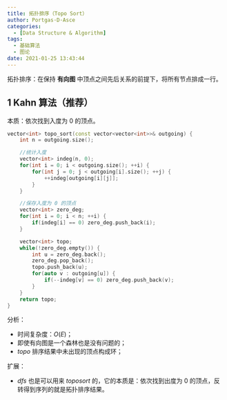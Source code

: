```yaml
---
title: 拓扑排序（Topo Sort）
author: Portgas·D·Asce
categories:
  - [Data Structure & Algorithm]
tags:
  - 基础算法
  - 图论
date: 2021-01-25 13:43:44
---
```


拓扑排序：在保持 **有向图** 中顶点之间先后关系的前提下，将所有节点排成一行。

## 1 Kahn 算法（推荐）
本质：依次找到入度为 0 的顶点。
```cpp
vector<int> topo_sort(const vector<vector<int>>& outgoing) {
    int n = outgoing.size();

    //统计入度
    vector<int> indeg(n, 0);
    for(int i = 0; i < outgoing.size(); ++i) {
        for(int j = 0; j < outgoing[i].size(); ++j) {
            ++indeg[outgoing[i][j]];
        }
    }

    //保存入度为 0 的顶点
    vector<int> zero_deg;
    for(int i = 0; i < n; ++i) {
        if(indeg[i] == 0) zero_deg.push_back(i);
    }

    vector<int> topo;
    while(!zero_deg.empty()) {
        int u = zero_deg.back();
        zero_deg.pop_back();
        topo.push_back(u);
        for(auto v : outgoing[u]) {
            if(--indeg[v] == 0) zero_deg.push_back(v);
        }
    }
    return topo;
}
```
分析：
- 时间复杂度：$O(E)$；
- 即使有向图是一个森林也是没有问题的；
- $topo$ 排序结果中未出现的顶点构成环；

扩展：
- $dfs$ 也是可以用来 $topo sort$ 的，它的本质是：依次找到出度为 0 的顶点，反转得到序列的就是拓扑排序结果。

